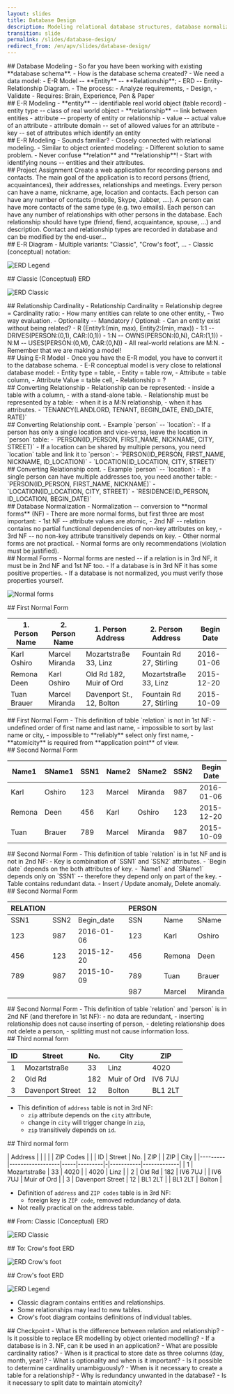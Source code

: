 ```yaml
---
layout: slides
title: Database Design
description: Modeling relational database structures, database normalization.
transition: slide
permalink: /slides/database-design/
redirect_from: /en/apv/slides/database-design/
---
```


<section markdown='1'>
## Database Modeling
- So far you have been working with existing **database schema**.
- How is the database schema created?
- We need a data model:
    - E-R Model -- **Entity** -- **Relationship**;
    - ERD -- Entity-Relationship Diagram.
- The process:
    - Analyze requirements,
    - Design,
    - Validate
- Requires: Brain, Experience, Pen & Paper
</section>

<section markdown='1'>
## E-R Modeling
- **entity** -- identifiable real world object (table record)
- entity type -- class of real world object
- **relationship** -- link between entities
- attribute -- property of entity or relationship
- value -- actual value of an attribute
- attribute domain -- set of allowed values for an attribute
- key -- set of attributes which identify an entity
</section>

<section markdown='1'>
## E-R Modeling
- Sounds familiar?
    - Closely connected with relational modeling.
    - Similar to object oriented modeling:
        - Different solution to same problem.
- Never confuse **relation** and **relationship**!
- Start with identifying nouns -- entities and their attributes.
</section>

<section markdown='1'>
## Project Assignment
Create a web application for recording persons and contacts. The main goal of the application is
to record persons (friend, acquaintances), their addresses, relationships and meetings.
Every person can have a name, nickname, age, location and contacts. Each person can have any
number of contacts (mobile, Skype, Jabber, ....). A person can have more contacts of the
same type (e.g. two emails). Each person can have any number of relationships
with other persons in the database. Each relationship should have type (friend, fiend, acquaintance, spouse, ...)
and description. Contact and relationship types are recorded in database and can be modified by
the end-user...
</section>

<section markdown='1'>
## E-R Diagram
- Multiple variants: "Classic", "Crow's foot", ...
- Classic (conceptual) notation:

![ERD Legend](/articles/database-design/erd-legend.svg)
</section>

<section markdown='1'>
## Classic (Conceptual) ERD

![ERD Classic](/articles/database-design/erd-classic.svg)
</section>

<section markdown='1'>
## Relationship Cardinality
- Relationship Cardinality = Relationship degree = Cardinality ratio:
    - How many entities can relate to one other entity,
    - Two way evaluation.
- Optionality -- Mandatory / Optional:
    - Can an entity exist without being related?
- R (Entity1:(min, max), Entity2:(min, max))
    - 1:1 -- DRIVES(PERSON:(0,1), CAR:(0,1))
    - 1:N -- OWNS(PERSON:(0,N), CAR:(1,1))
    - N:M -- USES(PERSON:(0,M), CAR:(0,N))
- All real-world relations are M:N.
    - Remember that we are making a model!
</section>

<section markdown='1'>
## Using E-R Model
- Once you have the E-R model, you have to convert it to the database schema.
- E-R conceptual model is very close to relational database model:
    - Entity type = table,
    - Entity = table row,
    - Attribute = table column,
    - Attribute Value = table cell,
    - Relationship = ?
</section>

<section markdown='1'>
## Converting Relationship
- Relationship can be represented:
    - inside a table with a column,
    - with a stand-alone table.
- Relationship must be represented by a table:
    - when it is a M:N relationship,
    - when it has attributes.
- `TENANCY(LANDLORD, TENANT, BEGIN_DATE, END_DATE, RATE)`
</section>

<section markdown='1'>
## Converting Relationship cont.
- Example `person` -- `location`:
    - If a person has only a single location and vice-versa, leave the location in `person` table:
        - `PERSON(ID_PERSON, FIRST_NAME, NICKNAME, CITY, STREET)`
    - If a location can be shared by multiple persons, you need `location` table and link it to `person`:
        - `PERSON(ID_PERSON, FIRST_NAME, NICKNAME, ID_LOCATION)`
        - `LOCATION(ID_LOCATION, CITY, STREET)`
</section>

<section markdown='1'>
## Converting Relationship cont.
- Example `person` -- `location`:
    - If a single person can have multiple addresses too, you need another table:
        - `PERSON(ID_PERSON, FIRST_NAME, NICKNAME)`
        - `LOCATION(ID_LOCATION, CITY, STREET)`
        - `RESIDENCE(ID_PERSON, ID_LOCATION, BEGIN_DATE)`
</section>

<section markdown='1'>
## Database Normalization
- Normalization -- conversion to **normal forms** (NF)
- There are more normal forms, but first three are most important:
    - 1st NF -- attribute values are atomic,
    - 2nd NF -- relation contains no partial functional dependencies of non-key attributes on key,
    - 3rd NF -- no non-key attribute transitively depends on key.
- Other normal forms are not practical.
- Normal forms are only recommendations (violation must be justified).
</section>

<section markdown='1'>
## Normal Forms
- Normal forms are nested -- if a relation is in 3rd NF, it must be
 in 2nd NF and 1st NF too.
- If a database is in 3rd NF it has some positive properties.
- If a database is not normalized, you must verify those properties yourself.

![Normal forms](/articles/database-design/normal-forms.svg)
</section>

<section markdown='1'>
## First Normal Form

| 1. Person Name | 2. Person Name | 1. Person Address         | 2. Person Address        | Begin Date |
|----------------|----------------|---------------------------|--------------------------|------------|
| Karl Oshiro    | Marcel Miranda | Mozartstraße 33, Linz     | Fountain Rd 27, Stirling | 2016-01-06 |
| Remona Deen    | Karl Oshiro    | Old Rd 182, Muir of Ord   | Mozartstraße 33, Linz    | 2015-12-20 |
| Tuan Brauer    | Marcel Miranda | Davenport St., 12, Bolton | Fountain Rd 27, Stirling | 2015-10-09 |

</section>

<section markdown='1'>
## First Normal Form
- This definition of table `relation` is not in 1st NF:
    - undefined order of first name and last name,
    - impossible to sort by last name or city,
    - impossible to **reliably** select only first name,
    - **atomicity** is required from **application point** of view.
</section>

<section markdown='1'>
## Second Normal Form

| Name1  | SName1 | SSN1 | Name2  | SName2  | SSN2 | Begin Date |
|--------| -------|------|--------|---------|------|------------|
| Karl   | Oshiro | 123  | Marcel | Miranda | 987  | 2016-01-06 |
| Remona | Deen   | 456  | Karl   | Oshiro  | 123  | 2015-12-20 |
| Tuan   | Brauer | 789  | Marcel | Miranda | 987  | 2015-10-09 |

</section>

<section markdown='1'>
## Second Normal Form
- This definition of table `relation` is in 1st NF and is not in 2nd NF:
    - Key is combination of `SSN1` and `SSN2` attributes.
    - `Begin date` depends on the both attributes of key.
    - `Name1` and `SName1` depends only on `SSN1` -- therefore they
        depend only on part of the key.
    - Table contains redundant data.
    - Insert / Update anomaly, Delete anomaly.
</section>

<section markdown='1'>
## Second Normal Form

| RELATION |      |            | | PERSON |        |         |
|----------|------|------------|-|--------|--------|---------|
| SSN1     | SSN2 | Begin_date | | SSN    | Name   | SName   |
| 123      | 987  | 2016-01-06 | | 123    | Karl   | Oshiro  |
| 456      | 123  | 2015-12-20 | | 456    | Remona | Deen    |
| 789      | 987  | 2015-10-09 | | 789    | Tuan   | Brauer  |
|          |      |            | | 987    | Marcel | Miranda |

</section>

<section markdown='1'>
## Second Normal Form
- This definition of table `relation` and `person` is in 2nd NF (and therefore in 1st NF):
    - no data are redundant,
    - inserting relationship does not cause inserting of person,
    - deleting relationship does not delete a person,
    - splitting must not cause information loss.
</section>

<section markdown='1'>
## Third normal form

| ID | Street           | No. | City        | ZIP     |
|----|------------------|-----|-------------|---------|
| 1  | Mozartstraße     | 33  | Linz        | 4020    |
| 2  | Old Rd           | 182 | Muir of Ord | IV6 7UJ |
| 3  | Davenport Street | 12  | Bolton      | BL1 2LT |

- This definition of `address` table is not in 3rd NF:
    - `zip` attribute depends on the `city` attribute,
    - change in `city` will trigger change in `zip`,
    - `zip` transitively depends on `id`.
</section>

<section markdown='1'>
## Third normal form

| Address |                  |     |         | | ZIP Codes |             |
| ID      | Street           | No. | ZIP     | | ZIP       | City        |
|---------|------------------|-----|---------|-|-----------|-------------|
| 1       | Mozartstraße     | 33  | 4020    | | 4020      | Linz        |
| 2       | Old Rd           | 182 | IV6 7UJ | | IV6 7UJ   | Muir of Ord |
| 3       | Davenport Street | 12  | BL1 2LT | | BL1 2LT   | Bolton      |

- Definition of `address` and `ZIP codes` table is in 3rd NF:
    - foreign key is `ZIP code`, removed redundancy of data.
- Not really practical on the address table.
</section>

<section markdown='1'>
## From: Classic (Conceptual) ERD

![ERD Classic](/articles/database-design/erd-classic.svg)
</section>

<section markdown='1'>
## To: Crow's foot ERD

![ERD Crow's foot](/common/schema.svg)
</section>

<section markdown='1'>
## Crow's foot ERD

![ERD Legend](/articles/sql-join/erd-legend.svg)

- Classic diagram contains entities and relationships.
- Some relationships may lead to new tables.
- Crow's foot diagram contains definitions of individual tables.
</section>

<section markdown='1'>
## Checkpoint
- What is the difference between relation and relationship?
- Is it possible to replace ER modelling by object oriented modelling?
- If a database is in 3. NF, can it be used in an application?
- What are possible cardinality ratios?
- When is it practical to store date as three columns (day, month, year)?
- What is optionality and when is it important?
- Is it possible to determine cardinality unambiguously?
- When is it necessary to create a table for a relationship?
- Why is redundancy unwanted in the database?
- Is it necessary to split date to maintain atomicity?
</section>
